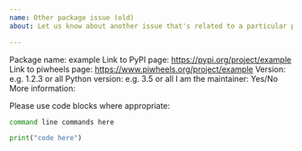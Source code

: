 ```yaml
---
name: Other package issue (old)
about: Let us know about another issue that's related to a particular package in piwheels

---
```


<!-- PLEASE COMPLETE THE TEMPLATE -->

Package name: example
Link to PyPI page: https://pypi.org/project/example
Link to piwheels page: https://www.piwheels.org/project/example
Version: e.g. 1.2.3 or all
Python version: e.g. 3.5 or all
I am the maintainer: Yes/No
More information:

Please use code blocks where appropriate:

```bash
command line commands here
```

```python
print("code here")
```
